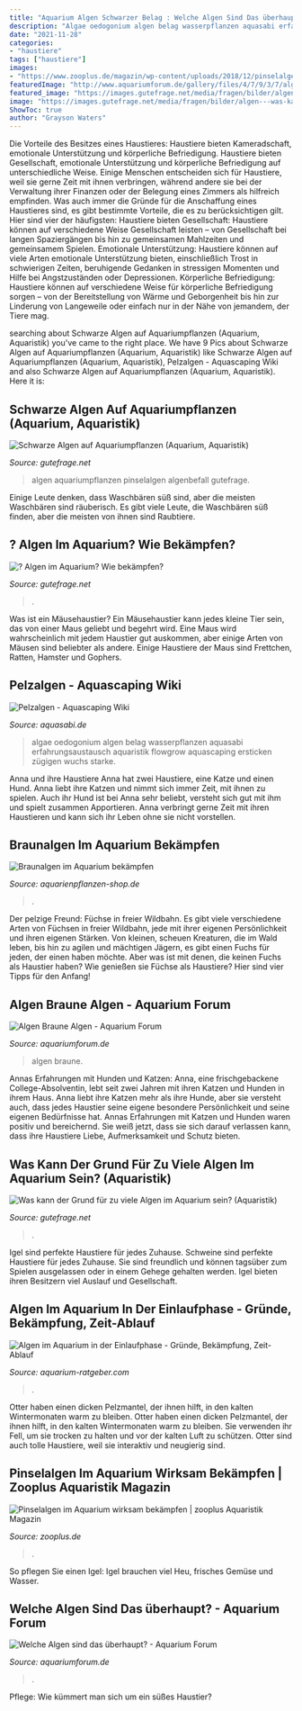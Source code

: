 ```yaml
---
title: "Aquarium Algen Schwarzer Belag : Welche Algen Sind Das überhaupt?"
description: "Algae oedogonium algen belag wasserpflanzen aquasabi erfahrungsaustausch aquaristik flowgrow aquascaping ersticken zügigen wuchs starke"
date: "2021-11-28"
categories:
- "haustiere"
tags: ["haustiere"]
images:
- "https://www.zooplus.de/magazin/wp-content/uploads/2018/12/pinselalgen-bekämpfen-1024x683.jpeg"
featuredImage: "http://www.aquariumforum.de/gallery/files/4/7/9/3/7/algen1-med.jpg"
featured_image: "https://images.gutefrage.net/media/fragen/bilder/algen---was-kann-der-grund-sein/4_big.jpg?v=1458486139000"
image: "https://images.gutefrage.net/media/fragen/bilder/algen---was-kann-der-grund-sein/4_big.jpg?v=1458486139000"
ShowToc: true
author: "Grayson Waters"
---
```



Die Vorteile des Besitzes eines Haustieres: Haustiere bieten Kameradschaft, emotionale Unterstützung und körperliche Befriedigung.
Haustiere bieten Gesellschaft, emotionale Unterstützung und körperliche Befriedigung auf unterschiedliche Weise. Einige Menschen entscheiden sich für Haustiere, weil sie gerne Zeit mit ihnen verbringen, während andere sie bei der Verwaltung ihrer Finanzen oder der Belegung eines Zimmers als hilfreich empfinden. Was auch immer die Gründe für die Anschaffung eines Haustieres sind, es gibt bestimmte Vorteile, die es zu berücksichtigen gilt. Hier sind vier der häufigsten: Haustiere bieten Gesellschaft: Haustiere können auf verschiedene Weise Gesellschaft leisten – von Gesellschaft bei langen Spaziergängen bis hin zu gemeinsamen Mahlzeiten und gemeinsamem Spielen. Emotionale Unterstützung: Haustiere können auf viele Arten emotionale Unterstützung bieten, einschließlich Trost in schwierigen Zeiten, beruhigende Gedanken in stressigen Momenten und Hilfe bei Angstzuständen oder Depressionen. Körperliche Befriedigung: Haustiere können auf verschiedene Weise für körperliche Befriedigung sorgen – von der Bereitstellung von Wärme und Geborgenheit bis hin zur Linderung von Langeweile oder einfach nur in der Nähe von jemandem, der Tiere mag.

	

		
searching about Schwarze Algen auf Aquariumpflanzen (Aquarium, Aquaristik) you've came to the right place. We have 9 Pics about Schwarze Algen auf Aquariumpflanzen (Aquarium, Aquaristik) like Schwarze Algen auf Aquariumpflanzen (Aquarium, Aquaristik), Pelzalgen - Aquascaping Wiki and also Schwarze Algen auf Aquariumpflanzen (Aquarium, Aquaristik). Here it is:
		
    
## Schwarze Algen Auf Aquariumpflanzen (Aquarium, Aquaristik)

<img loading=lazy src="https://images.gutefrage.net/media/fragen/bilder/schwarze-algen-auf-aquariumpflanzen/0_original.jpg?v=1357127603000" onerror="this.onerror=null;this.src='https://tse2.mm.bing.net/th?id=OIP.qpbj9Y9Zed1BKLN0nSih3gHaE8&amp;pid=15.1';" alt="Schwarze Algen auf Aquariumpflanzen (Aquarium, Aquaristik)">

_Source: gutefrage.net_

>algen aquariumpflanzen pinselalgen algenbefall gutefrage. 

	

Einige Leute denken, dass Waschbären süß sind, aber die meisten Waschbären sind räuberisch.
Es gibt viele Leute, die Waschbären süß finden, aber die meisten von ihnen sind Raubtiere.

    
## ? Algen Im Aquarium? Wie Bekämpfen?

<img loading=lazy src="https://images.gutefrage.net/media/fragen/bilder/-algen-im-aquarium--wie-bekaempfen-/0_big.jpg?v=1415122039000" onerror="this.onerror=null;this.src='https://tse2.mm.bing.net/th?id=OIP.OfGXHwbihwzNtw4emdRpQAHaFj&amp;pid=15.1';" alt="? Algen im Aquarium? Wie bekämpfen?">

_Source: gutefrage.net_

>. 

	

Was ist ein Mäusehaustier?
Ein Mäusehaustier kann jedes kleine Tier sein, das von einer Maus geliebt und begehrt wird. Eine Maus wird wahrscheinlich mit jedem Haustier gut auskommen, aber einige Arten von Mäusen sind beliebter als andere. Einige Haustiere der Maus sind Frettchen, Ratten, Hamster und Gophers.

    
## Pelzalgen - Aquascaping Wiki

<img loading=lazy src="https://www.aquasabi.de/vcdn/images/item/zoom/ErPOcCJK4B/pelzalgen#1.jpg" onerror="this.onerror=null;this.src='https://tse1.mm.bing.net/th?id=OIP.OM_6-M5SNGjzc_tchW2JaQHaFj&amp;pid=15.1';" alt="Pelzalgen - Aquascaping Wiki">

_Source: aquasabi.de_

>algae oedogonium algen belag wasserpflanzen aquasabi erfahrungsaustausch aquaristik flowgrow aquascaping ersticken zügigen wuchs starke. 

	

Anna und ihre Haustiere
Anna hat zwei Haustiere, eine Katze und einen Hund. Anna liebt ihre Katzen und nimmt sich immer Zeit, mit ihnen zu spielen. Auch ihr Hund ist bei Anna sehr beliebt, versteht sich gut mit ihm und spielt zusammen Apportieren. Anna verbringt gerne Zeit mit ihren Haustieren und kann sich ihr Leben ohne sie nicht vorstellen.

    
## Braunalgen Im Aquarium Bekämpfen

<img loading=lazy src="https://www.aquarienpflanzen-shop.de/blog/wp-content/uploads/2017/06/Braunalgen-e1553070990176.jpg" onerror="this.onerror=null;this.src='https://tse4.mm.bing.net/th?id=OIP.czanM8x0KOqVVENRD9TBgwHaEy&amp;pid=15.1';" alt="Braunalgen im Aquarium bekämpfen">

_Source: aquarienpflanzen-shop.de_

>. 

	

Der pelzige Freund: Füchse in freier Wildbahn.
Es gibt viele verschiedene Arten von Füchsen in freier Wildbahn, jede mit ihrer eigenen Persönlichkeit und ihren eigenen Stärken. Von kleinen, scheuen Kreaturen, die im Wald leben, bis hin zu agilen und mächtigen Jägern, es gibt einen Fuchs für jeden, der einen haben möchte. Aber was ist mit denen, die keinen Fuchs als Haustier haben? Wie genießen sie Füchse als Haustiere? Hier sind vier Tipps für den Anfang!

    
## Algen Braune Algen - Aquarium Forum

<img loading=lazy src="https://www.aquariumforum.de/fh_thread_og_meta_image/1388483_20170824_222714.jpg" onerror="this.onerror=null;this.src='https://tse3.mm.bing.net/th?id=OIP.iwudfnR9SqUqQb-KgLEVvAHaJ4&amp;pid=15.1';" alt="Algen Braune Algen - Aquarium Forum">

_Source: aquariumforum.de_

>algen braune. 

	

Annas Erfahrungen mit Hunden und Katzen:
Anna, eine frischgebackene College-Absolventin, lebt seit zwei Jahren mit ihren Katzen und Hunden in ihrem Haus. Anna liebt ihre Katzen mehr als ihre Hunde, aber sie versteht auch, dass jedes Haustier seine eigene besondere Persönlichkeit und seine eigenen Bedürfnisse hat. Annas Erfahrungen mit Katzen und Hunden waren positiv und bereichernd. Sie weiß jetzt, dass sie sich darauf verlassen kann, dass ihre Haustiere Liebe, Aufmerksamkeit und Schutz bieten.

    
## Was Kann Der Grund Für Zu Viele Algen Im Aquarium Sein? (Aquaristik)

<img loading=lazy src="https://images.gutefrage.net/media/fragen/bilder/algen---was-kann-der-grund-sein/4_big.jpg?v=1458486139000" onerror="this.onerror=null;this.src='https://tse1.mm.bing.net/th?id=OIP.kBBxM7DFeJUMvfcyRuC_DwHaHa&amp;pid=15.1';" alt="Was kann der Grund für zu viele Algen im Aquarium sein? (Aquaristik)">

_Source: gutefrage.net_

>. 

	

Igel sind perfekte Haustiere für jedes Zuhause.
Schweine sind perfekte Haustiere für jedes Zuhause. Sie sind freundlich und können tagsüber zum Spielen ausgelassen oder in einem Gehege gehalten werden. Igel bieten ihren Besitzern viel Auslauf und Gesellschaft.

    
## Algen Im Aquarium In Der Einlaufphase - Gründe, Bekämpfung, Zeit-Ablauf

<img loading=lazy src="https://www.aquarium-ratgeber.com/wp-content/uploads/2021/06/kieselalgen-aquarium-450x278.jpg" onerror="this.onerror=null;this.src='https://tse2.mm.bing.net/th?id=OIP.MD4WVx6sMi9KscXP39o84gAAAA&amp;pid=15.1';" alt="Algen im Aquarium in der Einlaufphase - Gründe, Bekämpfung, Zeit-Ablauf">

_Source: aquarium-ratgeber.com_

>. 

	

Otter haben einen dicken Pelzmantel, der ihnen hilft, in den kalten Wintermonaten warm zu bleiben.
Otter haben einen dicken Pelzmantel, der ihnen hilft, in den kalten Wintermonaten warm zu bleiben. Sie verwenden ihr Fell, um sie trocken zu halten und vor der kalten Luft zu schützen. Otter sind auch tolle Haustiere, weil sie interaktiv und neugierig sind.

    
## Pinselalgen Im Aquarium Wirksam Bekämpfen | Zooplus Aquaristik Magazin

<img loading=lazy src="https://www.zooplus.de/magazin/wp-content/uploads/2018/12/pinselalgen-bekämpfen-1024x683.jpeg" onerror="this.onerror=null;this.src='https://tse1.mm.bing.net/th?id=OIP.56GnQVYMVe2JPi9VoqiApgHaE8&amp;pid=15.1';" alt="Pinselalgen im Aquarium wirksam bekämpfen | zooplus Aquaristik Magazin">

_Source: zooplus.de_

>. 

	

So pflegen Sie einen Igel: Igel brauchen viel Heu, frisches Gemüse und Wasser.

    
## Welche Algen Sind Das überhaupt? - Aquarium Forum

<img loading=lazy src="http://www.aquariumforum.de/gallery/files/4/7/9/3/7/algen1-med.jpg" onerror="this.onerror=null;this.src='https://tse3.mm.bing.net/th?id=OIP.B7YRidv3ERcDmmc1Z9BdcwHaFj&amp;pid=15.1';" alt="Welche Algen sind das überhaupt? - Aquarium Forum">

_Source: aquariumforum.de_

>. 

	

Pflege: Wie kümmert man sich um ein süßes Haustier?


